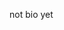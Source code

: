 not bio yet

<!---
yudickck/yudickck is a ✨ special ✨ repository because its `README.md` (this file) appears on your GitHub profile.
You can click the Preview link to take a look at your changes.
--->
